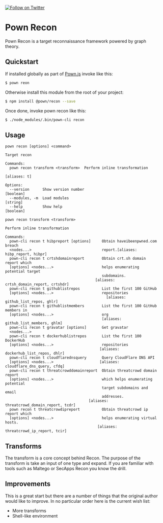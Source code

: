 [![Follow on Twitter](https://img.shields.io/twitter/follow/pownjs.svg?logo=twitter)](https://twitter.com/pownjs)

# Pown Recon

Pown Recon is a target reconnaissance framework powered by graph theory.

## Quickstart

If installed globally as part of [Pown.js](https://github.com/pownjs/pown) invoke like this:

```sh
$ pown reon
```

Otherwise install this module from the root of your project:

```sh
$ npm install @pown/recon --save
```

Once done, invoke pown recon like this:

```sh
$ ./node_modules/.bin/pown-cli recon
```

## Usage

```
pown recon [options] <command>

Target recon

Commands:
  pown recon transform <transform>  Perform inline transformation
                                                                    [aliases: t]

Options:
  --version      Show version number                                   [boolean]
  --modules, -m  Load modules                                           [string]
  --help         Show help                                             [boolean]
```

```
pown recon transform <transform>

Perform inline transformation

Commands:
  pown-cli recon t hibpreport [options]     Obtain haveibeenpwned.com breach
  <nodes...>                                report.[aliases: hibp_report, hibpr]
  pown-cli recon t crtshdomainreport        Obtain crt.sh domain report which
  [options] <nodes...>                      helps enumerating potential target
                                            subdomains.
                                         [aliases: crtsh_domain_report, crtshdr]
  pown-cli recon t githublistrepos          List the first 100 GitHub
  [options] <nodes...>                      repositories
                                              [aliases: github_list_repos, ghlr]
  pown-cli recon t githublistmembers        List the first 100 GitHub members in
  [options] <nodes...>                      org
                                            [aliases: github_list_members, ghlm]
  pown-cli recon t gravatar [options]       Get gravatar
  <nodes...>
  pown-cli recon t dockerhublistrepos       List the first 100 DockerHub
  [options] <nodes...>                      repositories
                                           [aliases: dockerhub_list_repos, dhlr]
  pown-cli recon t cloudflarednsquery       Query CloudFlare DNS API
  [options] <nodes...>                     [aliases: cloudflare_dns_query, cfdq]
  pown-cli recon t threatcrowddomainreport  Obtain threatcrowd domain report
  [options] <nodes...>                      which helps enumerating potential
                                            target subdomains and email
                                            addresses.
                                      [aliases: threatcrowd_domain_report, tcdr]
  pown recon t threatcrowdipreport          Obtain threatcrowd ip report which
  [options] <nodes...>                      helps enumerating virtual hosts.
                                          [aliases: threatcrowd_ip_report, tcir]
```

## Transforms

The transform is a core concept behind Recon. The purpose of the transform is take an input of one type and expand. If you are familiar with tools such as Maltego or SecApps Recon you know the drill.

## Improvements

This is a great start but there are a number of things that the original author would like to improve. In no particular order here is the current wish list:

* More transforms
* Shell-like environment
